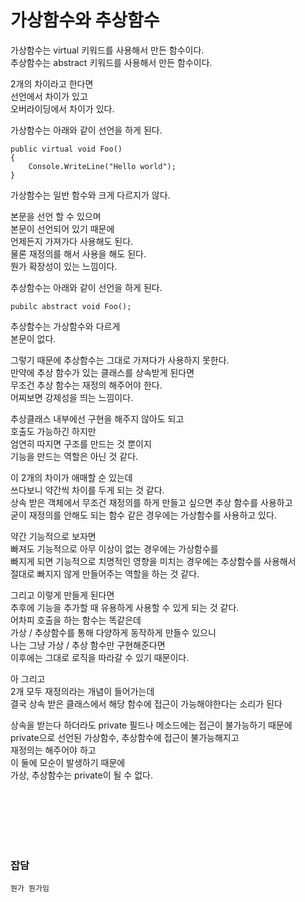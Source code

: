 # 가상함수와 추상함수

가상함수는 virtual 키워드를 사용해서 만든 함수이다.  
추상함수는 abstract 키워드를 사용해서 만든 함수이다.  

2개의 차이라고 한다면  
선언에서 차이가 있고  
오버라이딩에서 차이가 있다.  

가상함수는 아래와 같이 선언을 하게 된다.  

```
public virtual void Foo()
{
    Console.WriteLine("Hello world");
}
```

가상함수는 일반 함수와 크게 다르지가 않다.  

본문을 선언 할 수 있으며  
본문이 선언되어 있기 때문에  
언제든지 가져가다 사용해도 된다.  
물론 재정의를 해서 사용을 해도 된다.  
뭔가 확장성이 있는 느낌이다.  

추상함수는 아래와 같이 선언을 하게 된다.  

```
pubilc abstract void Foo();
```

추상함수는 가상함수와 다르게  
본문이 없다.  

그렇기 때문에 추상함수는 그대로 가져다가 사용하지 못한다.  
만약에 추상 함수가 있는 클래스를 상속받게 된다면  
무조건 추상 함수는 재정의 해주어야 한다.  
어찌보면 강제성을 띄는 느낌이다.  

추상클래스 내부에선 구현을 해주지 않아도 되고  
호출도 가능하긴 하지만  
엄연히 따지면 구조를 만드는 것 뿐이지  
기능을 만드는 역할은 아닌 것 같다.  

이 2개의 차이가 애매할 순 있는데  
쓰다보니 약간씩 차이를 두게 되는 것 같다.  
상속 받은 객체에서 무조건 재정의를 하게 만들고 싶으면 추상 함수를 사용하고  
굳이 재정의를 안해도 되는 함수 같은 경우에는 가상함수를 사용하고 있다.  

약간 기능적으로 보자면  
빠져도 기능적으로 아무 이상이 없는 경우에는 가상함수를  
빠지게 되면 기능적으로 치명적인 영향을 미치는 경우에는 추상함수를 사용해서  
절대로 빠지지 않게 만들어주는 역할을 하는 것 같다.  

그리고 이렇게 만들게 된다면  
추후에 기능을 추가할 때 유용하게 사용할 수 있게 되는 것 같다.  
어차피 호출을 하는 함수는 똑같은데  
가상 / 추상함수를 통해 다양하게 동작하게 만들수 있으니  
나는 그냥 가상 / 추상 함수만 구현해준다면  
이후에는 그대로 로직을 따라갈 수 있기 때문이다.  

아 그리고  
2개 모두 재정의라는 개념이 들어가는데  
결국 상속 받은 클래스에서 해당 함수에 접근이 가능해야한다는 소리가 된다   

상속을 받는다 하더라도 private 필드나 메소드에는 접근이 불가능하기 때문에  
private으로 선언된 가상함수, 추상함수에 접근이 불가능해지고  
재정의는 해주어야 하고  
이 둘에 모순이 발생하기 때문에  
가상, 추상함수는 private이 될 수 없다.  


</br>
</br>
</br>
</br>
</br>

### 잡담   

```
뭔가 뭔가임
```